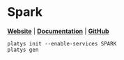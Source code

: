 # Spark

**[Website](http://https://spark.apache.org/)** | **[Documentation](https://spark.apache.org/docs/latest/)** | **[GitHub](https://github.com/apache/spark)**

```
platys init --enable-services SPARK
platys gen
```

